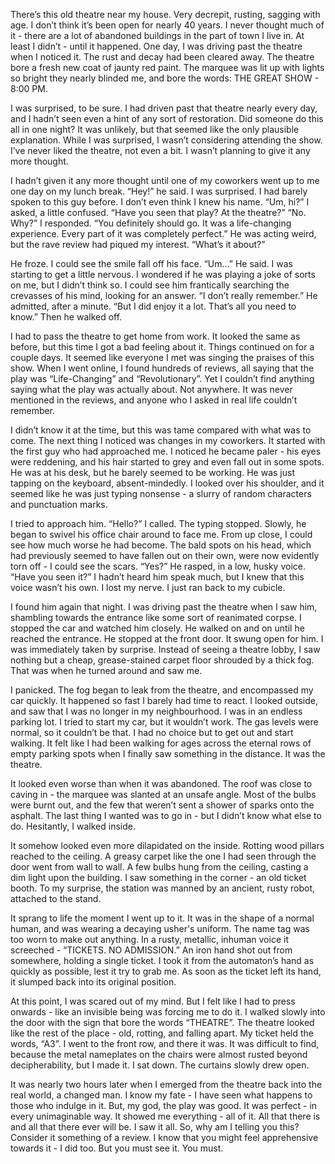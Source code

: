There’s this old theatre near my house. Very decrepit, rusting, sagging with age. I don’t think it’s been open for nearly 40 years. I never thought much of it - there are a lot of abandoned buildings in the part of town I live in. At least I didn’t - until it happened. One day, I was driving past the theatre when I noticed it. The rust and decay had been cleared away. The theatre bore a fresh new coat of jaunty red paint. The marquee was lit up with lights so bright they nearly blinded me, and bore the words: THE GREAT SHOW - 8:00 PM.

I was surprised, to be sure. I had driven past that theatre nearly every day, and I hadn’t seen even a hint of any sort of restoration. Did someone do this all in one night? It was unlikely, but that seemed like the only plausible explanation. While I was surprised, I wasn’t considering attending the show. I’ve never liked the theatre, not even a bit. I wasn’t planning to give it any more thought.

I hadn’t given it any more thought until one of my coworkers went up to me one day on my lunch break. “Hey!” he said. I was surprised. I had barely spoken to this guy before. I don’t even think I knew his name. “Um, hi?” I asked, a little confused. “Have you seen that play? At the theatre?” “No. Why?” I responded. “You definitely should go. It was a life-changing experience. Every part of it was completely perfect.” He was acting weird, but the rave review had piqued my interest. “What’s it about?”

He froze. I could see the smile fall off his face. “Um…” He said. I was starting to get a little nervous. I wondered if he was playing a joke of sorts on me, but I didn’t think so. I could see him frantically searching the crevasses of his mind, looking for an answer. “I don’t really remember.” He admitted, after a minute. “But I did enjoy it a lot. That’s all you need to know.” Then he walked off.

I had to pass the theatre to get home from work. It looked the same as before, but this time I got a bad feeling about it. Things continued on for a couple days. It seemed like everyone I met was singing the praises of this show. When I went online, I found hundreds of reviews, all saying that the play was “Life-Changing” and “Revolutionary”. Yet I couldn’t find anything saying what the play was actually about. Not anywhere. It was never mentioned in the reviews, and anyone who I asked in real life couldn’t remember.

I didn’t know it at the time, but this was tame compared with what was to come. The next thing I noticed was changes in my coworkers. It started with the first guy who had approached me. I noticed he became paler - his eyes were reddening, and his hair started to grey and even fall out in some spots. He was at his desk, but he barely seemed to be working. He was just tapping on the keyboard, absent-mindedly. I looked over his shoulder, and it seemed like he was just typing nonsense - a slurry of random characters and punctuation marks.

I tried to approach him. “Hello?” I called. The typing stopped. Slowly, he began to swivel his office chair around to face me. From up close, I could see how much worse he had become. The bald spots on his head, which had previously seemed to have fallen out on their own, were now evidently torn off - I could see the scars. “Yes?” He rasped, in a low, husky voice. “Have you seen it?” I hadn’t heard him speak much, but I knew that this voice wasn’t his own. I lost my nerve. I just ran back to my cubicle.

I found him again that night. I was driving past the theatre when I saw him, shambling towards the entrance like some sort of reanimated corpse. I stopped the car and watched him closely. He walked on and on until he reached the entrance. He stopped at the front door. It swung open for him. I was immediately taken by surprise. Instead of seeing a theatre lobby, I saw nothing but a cheap, grease-stained carpet floor shrouded by a thick fog. That was when he turned around and saw me. 

I panicked. The fog began to leak from the theatre, and encompassed my car quickly. It happened so fast I barely had time to react. I looked outside, and saw that I was no longer in my neighbourhood. I was in an endless parking lot. I tried to start my car, but it wouldn’t work. The gas levels were normal, so it couldn’t be that. I had no choice but to get out and start walking. It felt like I had been walking for ages across the eternal rows of empty parking spots when I finally saw something in the distance. It was the theatre.

It looked even worse than when it was abandoned. The roof was close to caving in - the marquee was slanted at an unsafe angle. Most of the bulbs were burnt out, and the few that weren’t sent a shower of sparks onto the asphalt. The last thing I wanted was to go in - but I didn’t know what else to do. Hesitantly, I walked inside.

It somehow looked even more dilapidated on the inside. Rotting wood pillars reached to the ceiling. A greasy carpet like the one I had seen through the door went from wall to wall. A few bulbs hung from the ceiling, casting a dim light upon the building. I saw something in the corner - an old ticket booth. To my surprise, the station was manned by an ancient, rusty robot, attached to the stand.

It sprang to life the moment I went up to it. It was in the shape of a normal human, and was wearing a decaying usher's uniform. The name tag was too worn to make out anything. In a rusty, metallic, inhuman voice it screeched - “TICKETS. NO ADMISSION.” An iron hand shot out from somewhere, holding a single ticket. I took it from the automaton’s hand as quickly as possible, lest it try to grab me. As soon as the ticket left its hand, it slumped back into its original position.

At this point, I was scared out of my mind. But I felt like I had to press onwards - like an invisible being was forcing me to do it. I walked slowly into the door with the sign that bore the words “THEATRE”. The theatre looked like the rest of the place - old, rotting, and falling apart. My ticket held the words, “A3”. I went to the front row, and there it was. It was difficult to find, because the metal nameplates on the chairs were almost rusted beyond decipherability, but I made it. I sat down. The curtains slowly drew open.

It was nearly two hours later when I emerged from the theatre back into the real world, a changed man. I know my fate - I have seen what happens to those who indulge in it. But, my god, the play was good. It was perfect - in every unimaginable way. It showed me everything - all of it. All that there is and all that there ever will be. I saw it all. So, why am I telling you this? Consider it something of a review. I know that you might feel apprehensive towards it - I did too. But you must see it. You must.